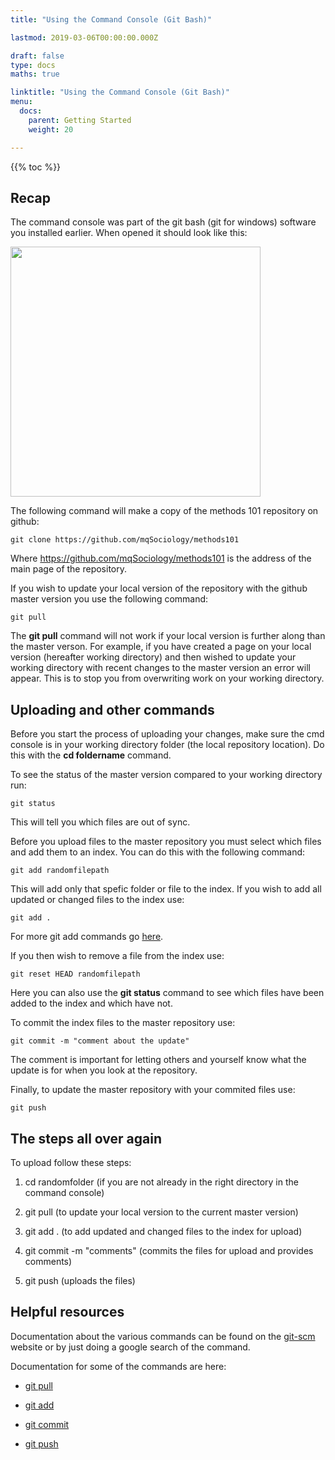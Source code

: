 ```yaml
---
title: "Using the Command Console (Git Bash)"

lastmod: 2019-03-06T00:00:00.000Z

draft: false
type: docs
maths: true	

linktitle: "Using the Command Console (Git Bash)"
menu:
  docs:
    parent: Getting Started
    weight: 20

---
```


{{% toc %}}

## Recap

The command console was part of the git bash (git for windows) software you installed earlier. When opened it should look like this:

<img width='400' src='/img/utcc_image_01.png'/>

The following command will make a copy of the methods 101 repository on github:

```git clone https://github.com/mqSociology/methods101```

Where https://github.com/mqSociology/methods101 is the address of the main page of the repository.

If you wish to update your local version of the repository with the github master version you use the following command:

```git pull```

The **git pull** command will not work if your local version is further along than the master verson. For example, if you have created a page on your local version (hereafter working directory) and then wished to update your working directory with recent changes to the master version an error will appear. This is to stop you from overwriting work on your working directory.


## Uploading and other commands

Before you start the process of uploading your changes, make sure the cmd console is in your working directory folder (the local repository location). Do this with the **cd foldername** command.

To see the status of the master version compared to your working directory run:

```git status```

This will tell you which files are out of sync.

Before you upload files to the master repository you must select which files and add them to an index. You can do this with the following command:

```git add randomfilepath```

This will add only that spefic folder or file to the index. If you wish to add all updated or changed files to the index use:

```git add .``` 

For more git add commands go [here](https://git-scm.com/docs/git-add).

If you then wish to remove a file from the index use:

```git reset HEAD randomfilepath```

Here you can also use the **git status** command to see which files have been added to the index and which have not.

To commit the index files to the master repository use:

```git commit -m "comment about the update"```

The comment is important for letting others and yourself know what the update is for when you look at the repository.

Finally, to update the master repository with your commited files use:

```git push```

## The steps all over again

To upload follow these steps:

1. cd randomfolder (if you are not already in the right directory in the command console)

2. git pull (to update your local version to the current master version)

3. git add . (to add updated and changed files to the index for upload)

4. git commit -m "comments" (commits the files for upload and provides comments)

5. git push (uploads the files)

## Helpful resources

Documentation about the various commands can be found on the [git-scm](https://git-scm.com/docs/) website or by just doing a google search of the command.

Documentation for some of the commands are here:

* [git pull](https://git-scm.com/docs/git-pull)

* [git add](https://git-scm.com/docs/git-add)

* [git commit](https://git-scm.com/docs/git-commit)

* [git push](https://git-scm.com/docs/git-push)



